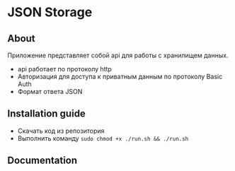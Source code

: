 # JSON Storage

## About

Приложение представляет собой api для работы с хранилищем данных.

* api работает по протоколу http
* Авторизация для доступа к приватным данным по протоколу Basic Auth
* Формат ответа JSON

## Installation guide
* Скачать код из репозитория
* Выполнить команду ``sudo chmod +x ./run.sh && ./run.sh``

## Documentation